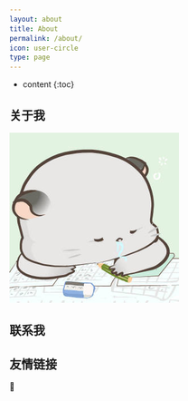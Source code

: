 ```yaml
---
layout: about
title: About
permalink: /about/
icon: user-circle
type: page
---
```


* content
{:toc}
## 关于我



<left>
    <img src="https://raw.githubusercontent.com/HG1227/image/master/img_tuchuang/20191217224204.jpg" 
          />
</left>



## 联系我 



## 友情链接

:chestnut: 
